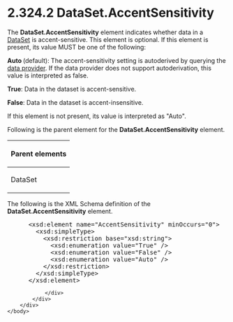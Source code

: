 <html dir="LTR" xmlns:mshelp="http://msdn.microsoft.com/mshelp" xmlns:ddue="http://ddue.schemas.microsoft.com/authoring/2003/5" xmlns:xlink="http://www.w3.org/1999/xlink" xmlns:tool="http://www.microsoft.com/tooltip">
    <head>
        <meta http-equiv="Content-Type" content="text/html; CHARSET=utf-8"></meta>
        <meta name="save" content="history"></meta>
        <title>2.324.2 DataSet.AccentSensitivity</title>
        <xml>
            <mshelp:toctitle title="2.324.2 DataSet.AccentSensitivity"></mshelp:toctitle>
            <mshelp:rltitle title="[MS-RDL]: DataSet.AccentSensitivity"></mshelp:rltitle>
            <mshelp:keyword index="A" term="e70fd9d3-fcc1-4e6f-871f-6c4a6d2f032a"></mshelp:keyword>
            <mshelp:attr name="DCSext.ContentType" value="open specification"></mshelp:attr>
            <mshelp:attr name="AssetID" value="e70fd9d3-fcc1-4e6f-871f-6c4a6d2f032a"></mshelp:attr>
            <mshelp:attr name="TopicType" value="kbRef"></mshelp:attr>
            <mshelp:attr name="DCSext.Title" value="[MS-RDL]: DataSet.AccentSensitivity" />
        </xml>
    </head>
    <body>
        <div id="header">
            <h1 class="heading">2.324.2 DataSet.AccentSensitivity</h1>
        </div>
        <div id="mainSection">
            <div id="mainBody">
                <div id="allHistory" class="saveHistory"></div>
                <div id="sectionSection0" class="section" name="collapseableSection">
                    

<p>The <b>DataSet.AccentSensitivity</b> element indicates
whether data in a <a href="a14782b0-2e2f-4305-83a3-3de3fd750b6a.md">DataSet</a>
is accent-sensitive. This element is optional. If this element is present, its
value MUST be one of the following:</p>

<p><b>Auto </b>(default): The accent-sensitivity setting
is autoderived by querying the <a href="b2482b3f-74ab-4ca8-a9e5-c07955011743.md#gt_33fa4cdc-ae58-4a6c-8111-31377e1d292e">data provider</a>. If the data
provider does not support autoderivation, this value is interpreted as false.</p>

<p><b>True</b>: Data in the dataset is accent-sensitive.</p>

<p><b>False</b>: Data in the dataset is
accent-insensitive.</p>

<p>If this element is not present, its value is interpreted as
&quot;Auto&quot;. </p>

<p>Following is the parent element for the <b>DataSet.AccentSensitivity</b>
element.</p>

<table>
 <thead>
  <tr>
   <th>
   <p>Parent elements</p>
   </th>
  </tr>
 </thead>
 <tr>
  <td>
  <p>DataSet</p>
  </td>
 </tr>
</table>

<p>The following is the XML Schema definition of the <b>DataSet.AccentSensitivity</b>
element.</p>

<dl>
<dd>
<div><pre> &lt;xsd:element name=&quot;AccentSensitivity&quot; minOccurs=&quot;0&quot;&gt;
   &lt;xsd:simpleType&gt;
     &lt;xsd:restriction base=&quot;xsd:string&quot;&gt;
       &lt;xsd:enumeration value=&quot;True&quot; /&gt;
       &lt;xsd:enumeration value=&quot;False&quot; /&gt;
       &lt;xsd:enumeration value=&quot;Auto&quot; /&gt;
     &lt;/xsd:restriction&gt;
   &lt;/xsd:simpleType&gt;
 &lt;/xsd:element&gt;
</pre></div>
</dd></dl>


                </div>
            </div>
        </div>
    </body>
</html>